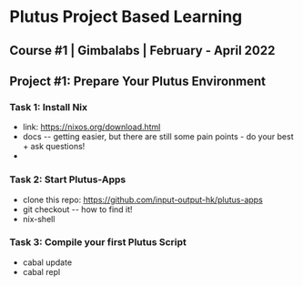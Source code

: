 # Plutus Project Based Learning
## Course #1 | Gimbalabs | February - April 2022

## Project #1: Prepare Your Plutus Environment

### Task 1: Install Nix
- link: https://nixos.org/download.html
- docs -- getting easier, but there are still some pain points - do your best + ask questions!
-

### Task 2: Start Plutus-Apps
- clone this repo: https://github.com/input-output-hk/plutus-apps
- git checkout -- how to find it!
- nix-shell

### Task 3: Compile your first Plutus Script
- cabal update
- cabal repl
